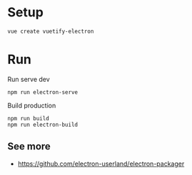 # Setup

```
vue create vuetify-electron
```

# Run

Run serve dev

```
npm run electron-serve
```

Build production

```
npm run build
npm run electron-build
```

## See more

- https://github.com/electron-userland/electron-packager
